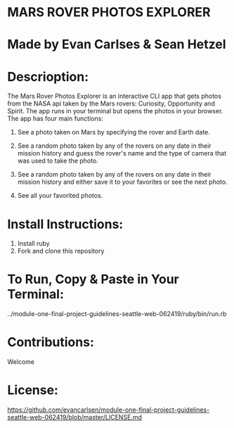 # MARS ROVER PHOTOS EXPLORER

# Made by Evan Carlses & Sean Hetzel

# Descrioption:
The Mars Rover Photos Explorer is an interactive CLI app that gets photos from the NASA api taken by the Mars rovers: Curiosity, Opportunity and Spirit. The app runs in your terminal but opens the photos in your browser. The app has four main functions:

1) See a photo taken on Mars by specifying the rover and Earth date.

2) See a random photo taken by any of the rovers on any date in their mission history and guess the rover's name and the type of camera that was used to take the photo. 

3) See a random photo taken by any of the rovers on any date in their mission history and either save it to your favorites or see the next photo. 

4) See all your favorited photos. 

# Install Instructions: 
1) Install ruby
2) Fork and clone this repository
# To Run, Copy & Paste in Your Terminal:
../module-one-final-project-guidelines-seattle-web-062419/ruby/bin/run.rb

# Contributions:
Welcome

# License:
https://github.com/evancarlsen/module-one-final-project-guidelines-seattle-web-062419/blob/master/LICENSE.md